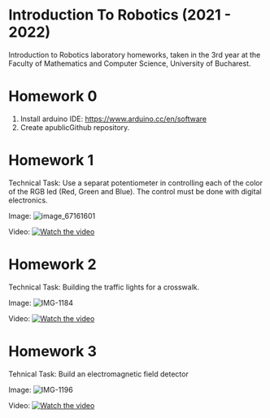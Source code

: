# Introduction To Robotics (2021 - 2022)

Introduction to Robotics laboratory homeworks, taken in the 3rd year at the Faculty of Mathematics and Computer Science, University of Bucharest.

# Homework 0

1.  Install arduino IDE: https://www.arduino.cc/en/software
2.  Create apublicGithub repository.

# Homework 1

Technical Task: Use a separat potentiometer in controlling each of the color of the RGB led (Red, Green and Blue). The control must be done with digital electronics.

Image:
![image_67161601](https://user-images.githubusercontent.com/73775639/138858931-820d7f9f-308d-4b7e-baad-75231b7b4126.JPG)

Video:
[![Watch the video](https://i.imgur.com/ivlw05b.jpg)](https://www.youtube.com/watch?v=rKTuzLZIjcs)

# Homework 2
Technical Task: Building  the  traffic  lights  for  a  crosswalk.

Image:
![IMG-1184](https://user-images.githubusercontent.com/73775639/139844076-ea2b5cda-3cd3-4e52-9d3f-0fc1851d317e.jpg)

Video:
[![Watch the video](https://i.imgur.com/RbMgDXk.png)](https://www.youtube.com/shorts/d5bfruJocAU)

# Homework 3
Tehnical Task: Build an electromagnetic field detector

Image:
![IMG-1196](https://user-images.githubusercontent.com/73775639/140739988-41cda95e-1bb1-4d5f-9616-2ccf992eb6ab.jpg)

Video:
[![Watch the video](https://i.imgur.com/A1vAUkr.jpg)](https://www.youtube.com/shorts/-OBW82aymRc)
